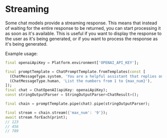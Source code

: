 # Streaming

Some chat models provide a streaming response. This means that instead of waiting for the entire response to be returned, you can start processing it as soon as it's available. This is useful if you want to display the response to the user as it's being generated, or if you want to process the response as it's being generated.

Example usage:

```dart
final openaiApiKey = Platform.environment['OPENAI_API_KEY'];

final promptTemplate = ChatPromptTemplate.fromTemplates(const [
  (ChatMessageType.system, 'You are a helpful assistant that replies only with numbers in order without any spaces or commas'),
  (ChatMessageType.human, 'List the numbers from 1 to {max_num}'),
]);
final chat = ChatOpenAI(apiKey: openaiApiKey);
const stringOutputParser = StringOutputParser<ChatResult>();

final chain = promptTemplate.pipe(chat).pipe(stringOutputParser);

final stream = chain.stream({'max_num': '9'});
await stream.forEach(print);
// 123
// 456
// 789
```
